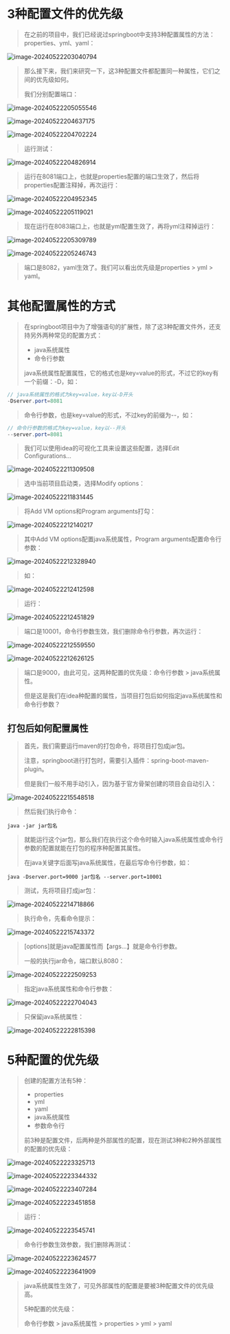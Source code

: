 # 3种配置文件的优先级

> 在之前的项目中，我们已经说过springboot中支持3种配置属性的方法：properties、yml、yaml：

![image-20240522203040794](D:\text1\18.springboot的原理\assets\image-20240522203040794.png)

> 那么接下来，我们来研究一下，这3种配置文件都配置同一种属性，它们之间的优先级如何。
>
> 我们分别配置端口：

![image-20240522205055546](D:\text1\18.springboot的原理\assets\image-20240522205055546.png)

![image-20240522204637175](D:\text1\18.springboot的原理\assets\image-20240522204637175.png)

![image-20240522204702224](D:\text1\18.springboot的原理\assets\image-20240522204702224.png)

> 运行测试：

![image-20240522204826914](D:\text1\18.springboot的原理\assets\image-20240522204826914.png)

> 运行在8081端口上，也就是properties配置的端口生效了，然后将properties配置注释掉，再次运行：

![image-20240522204952345](D:\text1\18.springboot的原理\assets\image-20240522204952345.png)

![image-20240522205119021](D:\text1\18.springboot的原理\assets\image-20240522205119021.png)

> 现在运行在8083端口上，也就是yml配置生效了，再将yml注释掉运行：

![image-20240522205309789](D:\text1\18.springboot的原理\assets\image-20240522205309789.png)

![image-20240522205246743](D:\text1\18.springboot的原理\assets\image-20240522205246743.png)

> 端口是8082，yaml生效了。我们可以看出优先级是properties > yml > yaml。



# 其他配置属性的方式

> 在springboot项目中为了增强语句的扩展性，除了这3种配置文件外，还支持另外两种常见的配置方式：
>
> - java系统属性
> - 命令行参数
>
> java系统属性配置属性，它的格式也是key=value的形式，不过它的key有一个前缀：-D，如：

```java
// java系统属性的格式为key=value，key以-D开头
-Dserver.port=8081
```

> 命令行参数，也是key=value的形式，不过key的前缀为--，如：

```java
// 命令行参数的格式为key=value，key以--开头
--server.port=8081
```

> 我们可以使用idea的可视化工具来设置这些配置，选择Edit Configurations...

![image-20240522211309508](D:\text1\18.springboot的原理\assets\image-20240522211309508.png)

> 选中当前项目启动类，选择Modify options：

![image-20240522211831445](D:\text1\18.springboot的原理\assets\image-20240522211831445.png)

> 将Add VM options和Program arguments打勾：

![image-20240522212140217](D:\text1\18.springboot的原理\assets\image-20240522212140217.png)

> 其中Add VM options配置java系统属性，Program arguments配置命令行参数：

![image-20240522212328940](D:\text1\18.springboot的原理\assets\image-20240522212328940.png)

> 如：

![image-20240522212412598](D:\text1\18.springboot的原理\assets\image-20240522212412598.png)

> 运行：

![image-20240522212451829](D:\text1\18.springboot的原理\assets\image-20240522212451829.png)

> 端口是10001，命令行参数生效，我们删除命令行参数，再次运行：

![image-20240522212559550](D:\text1\18.springboot的原理\assets\image-20240522212559550.png)

![image-20240522212626125](D:\text1\18.springboot的原理\assets\image-20240522212626125.png)

> 端口是9000，由此可见，这两种配置的优先级：命令行参数 > java系统属性。
>
> 但是这是我们在idea种配置的属性，当项目打包后如何指定java系统属性和命令行参数？



## 打包后如何配置属性

> 首先，我们需要运行maven的打包命令，将项目打包成jar包。
>
> 注意，springboot进行打包时，需要引入插件：spring-boot-maven-plugin。
>
> 但是我们一般不用手动引入，因为基于官方骨架创建的项目会自动引入：

![image-20240522215548518](D:\text1\18.springboot的原理\assets\image-20240522215548518.png)

> 然后我们执行命令：

```shell
java -jar jar包名
```

> 就能运行这个jar包，那么我们在执行这个命令时输入java系统属性或命令行参数的配置就能在打包的程序种配置其属性。
>
> 在java关键字后面写java系统属性，在最后写命令行参数，如：

```shell
java -Dserver.port=9000 jar包名 --server.port=10001
```

> 测试，先将项目打成jar包：

![image-20240522214718866](D:\text1\18.springboot的原理\assets\image-20240522214718866.png)

> 执行命令，先看命令提示：

![image-20240522215743372](D:\text1\18.springboot的原理\assets\image-20240522215743372.png)

> [options]就是java配置属性而【args...】就是命令行参数。
>
> 一般的执行jar命令，端口默认8080：

![image-20240522222509253](D:\text1\18.springboot的原理\assets\image-20240522222509253.png)

> 指定java系统属性和命令行参数：

![image-20240522222704043](D:\text1\18.springboot的原理\assets\image-20240522222704043.png)

> 只保留java系统属性：

![image-20240522222815398](D:\text1\18.springboot的原理\assets\image-20240522222815398.png)



# 5种配置的优先级

> 创建的配置方法有5种：
>
> - properties
> - yml
> - yaml
> - java系统属性
> - 参数命令行
>
> 前3种是配置文件，后两种是外部属性的配置，现在测试3种和2种外部属性的配置的优先级：

![image-20240522223325713](D:\text1\18.springboot的原理\assets\image-20240522223325713.png)

![image-20240522223344332](D:\text1\18.springboot的原理\assets\image-20240522223344332.png)

![image-20240522223407284](D:\text1\18.springboot的原理\assets\image-20240522223407284.png)

![image-20240522223451858](D:\text1\18.springboot的原理\assets\image-20240522223451858.png)

> 运行：

![image-20240522223545741](D:\text1\18.springboot的原理\assets\image-20240522223545741.png)

> 命令行参数生效参数，我们删除再测试：

![image-20240522223624577](D:\text1\18.springboot的原理\assets\image-20240522223624577.png)

![image-20240522223641909](D:\text1\18.springboot的原理\assets\image-20240522223641909.png)

> java系统属性生效了，可见外部属性的配置是要被3种配置文件的优先级高。
>
> 5种配置的优先级：
>
> 命令行参数 > java系统属性 > properties > yml > yaml
